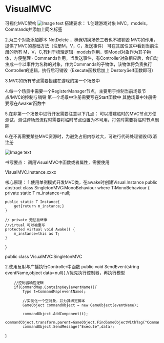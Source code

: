 # VisualMVC
可视化MVC架构
![Image text](https://github.com/intelHEART/VisualMVC/blob/master/MVC.png)
搭建要求：
1.创建游戏对象 MVC，models，Commands并添加上同名标签

2.为三个对象添加脚本 NotDelete ，确保切换场景三者也不被销毁
MVC的作用，提供了MVC的基础方法（注册M，V，C，发送事件）
                                    可在其属性区中看到当前注册的所有 M，V，C,有利于梳理逻辑
·       models作用，奖Model对象作为其子物体，方便整理
·       Commands作用，当发送事件，有Controller对象相应后，会自动生成一个以事件为名称的对象，作为Commands的子物体，该物体将负责执行Controller的逻辑，执行后可销毁（Execute函数后加上 DestorySelf函数即可）
           
3.MVC的所有节点需要搭建在游戏的第一个场景中

4.每一个场景中需要一个RegisterManager节点，主要用于控制当前场景节点/MVC的控制与销毁
第一个场景中注册需要写在Start函数中
其他场景中注册需要写在Awaker函数中

5.在非第一个场景中进行开发需要注意以下几点：
可以搭建临时的MVC节点方便测试，测试跨场景流程时需要将临时节点设置为不可用，打包时需要将临时节点删除

6.在不再需要某些MVC资源时，为避免占用内存过大，可进行代码处理销毁/取消注册

![Image text](https://github.com/intelHEART/VisualMVC/blob/master/Picture1.png)



书写要点：
调用VisualMVC中函数或者属性，需要使用

VisualMVC.Instance.xxxx

核心原理：
1.使用单例模式开发MVC类，在awake时创建Visual.Instance
public abstract class SingletonMVC<T>:MonoBehaviour
    where T:MonoBehaviour
{
    private static T m_instance=null;

    public static T Instance{
        get{return m_instance;}
    }

    // private 无法被继承
    //virtual 可以被重写
    protected virtual void Awake() {
        m_instance=this as T;
    }
}

public class VisualMVC:SingletonMVC<VisualMVC>

2.使用反射与广播执行Controller中函数
    public void SendEvent(string eventName,object data=null){
        //优先执行控制器，再执行模型

        //控制器响应逻辑
        if(CommandMap.ContainsKey(eventName)){
            Type t=CommandMap[eventName];
            
            //实例化一个空对象，并为其绑定脚本
            GameObject commandObject = new GameObject(eventName);

            commandObject.AddComponent(t);
            commandObject.transform.parent=GameObject.FindGameObjectWithTag("Commands").transform;
            commandObject.SendMessage("Execute",data);
}


